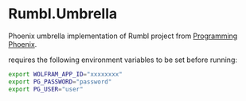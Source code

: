 # Rumbl.Umbrella

Phoenix umbrella implementation of Rumbl project from [Programming Phoenix](https://medium.com/pragmatic-programmers/table-of-contents-5017d6ee397).

requires the following environment variables to be set before running:
```bash
export WOLFRAM_APP_ID="xxxxxxxx"
export PG_PASSWORD="password"
export PG_USER="user"
```
